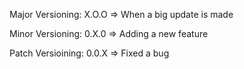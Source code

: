 Major Versioning:
X.O.O => When a big update is made

Minor Versioning:
0.X.0 => Adding a new feature

Patch Versioining:
0.0.X => Fixed a bug